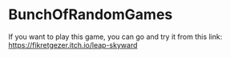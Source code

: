 # BunchOfRandomGames

If you want to play this game, you can go and try it from this link: 
https://fikretgezer.itch.io/leap-skyward
